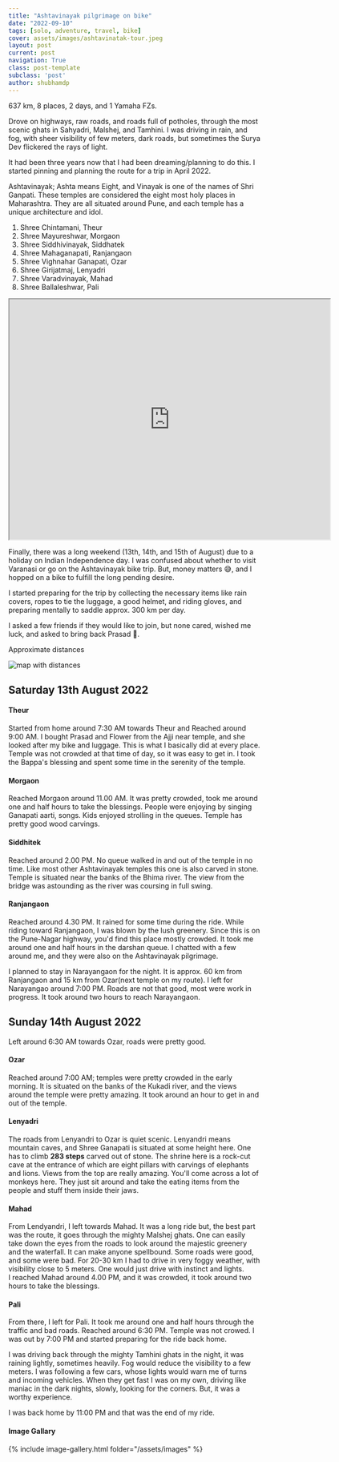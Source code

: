 ```yaml
---
title: "Ashtavinayak pilgrimage on bike"
date: "2022-09-10"
tags: [solo, adventure, travel, bike]
cover: assets/images/ashtavinatak-tour.jpeg
layout: post
current: post
navigation: True
class: post-template
subclass: 'post'
author: shubhamdp
---
```


637 km, 8 places, 2 days, and 1 Yamaha FZs.

Drove on highways, raw roads, and roads full of potholes, through the most scenic ghats in Sahyadri, Malshej, and Tamhini. I was driving in rain, and fog, with sheer visibility of few meters, dark roads, but sometimes the Surya Dev flickered the rays of light.

It had been three years now that I had been dreaming/planning to do this. I started pinning and planning the route for a trip in April 2022.

Ashtavinayak; Ashta means Eight, and Vinayak is one of the names of Shri Ganpati. These temples are considered the eight most holy places in Maharashtra. They are all situated around Pune, and each temple has a unique architecture and idol.

1. Shree Chintamani, Theur
2. Shree Mayureshwar, Morgaon
3. Shree Siddhivinayak, Siddhatek
4. Shree Mahaganapati, Ranjangaon
5. Shree Vighnahar Ganapati, Ozar
6. Shree Girijatmaj, Lenyadri
7. Shree Varadvinayak, Mahad
8. Shree Ballaleshwar, Pali

<iframe src="https://www.google.com/maps/d/embed?mid=1e4SwWIpbn7SRKG-aXonCQ51XJ15sA0Wx&hl=en&ehbc=2E312F" width="640" height="480"></iframe>

Finally, there was a long weekend (13th, 14th, and 15th of August) due to a holiday on Indian Independence day. I was confused about whether to visit Varanasi or go on the Ashtavinayak bike trip. But, money matters 😅, and I hopped on a bike to fulfill the long pending desire.

I started preparing for the trip by collecting the necessary items like rain covers, ropes to tie the luggage, a good helmet, and riding gloves, and preparing mentally to saddle approx. 300 km per day.

I asked a few friends if they would like to join, but none cared, wished me luck, and asked to bring back Prasad 🙁.


Approximate distances

![map with distances](/burrrp/assets/images/screenshot-2022-08-04-at-23.28.34.png)


## Saturday 13th August 2022

#### Theur

Started from home around 7:30 AM towards Theur and Reached around 9:00 AM. I bought Prasad and Flower from the Ajji near temple, and she looked after my bike and luggage. This is what I basically did at every place. Temple was not crowded at that time of day, so it was easy to get in. I took the Bappa's blessing and spent some time in the serenity of the temple.

#### Morgaon

Reached Morgaon around 11.00 AM. It was pretty crowded, took me around one and half hours to take the blessings. People were enjoying by singing Ganapati aarti, songs. Kids enjoyed strolling in the queues. Temple has pretty good wood carvings.

#### Siddhitek

Reached around 2.00 PM. No queue walked in and out of the temple in no time. Like most other Ashtavinayak temples this one is also carved in stone. Temple is situated near the banks of the Bhima river. The view from the bridge was astounding as the river was coursing in full swing.

#### Ranjangaon

Reached around 4.30 PM. It rained for some time during the ride. While riding toward Ranjangaon, I was blown by the lush greenery. Since this is on the Pune-Nagar highway, you'd find this place mostly crowded. It took me around one and half hours in the darshan queue. I chatted with a few around me, and they were also on the Ashtavinayak pilgrimage.

I planned to stay in Narayangaon for the night. It is approx. 60 km from Ranjangaon and 15 km from Ozar(next temple on my route). I left for Narayangao around 7:00 PM. Roads are not that good, most were work in progress. It took around two hours to reach Narayangaon.

## Sunday 14th August 2022

Left around 6:30 AM towards Ozar, roads were pretty good.

#### Ozar

Reached around 7:00 AM; temples were pretty crowded in the early morning. It is situated on the banks of the Kukadi river, and the views around the temple were pretty amazing. It took around an hour to get in and out of the temple.

#### Lenyadri

The roads from Lenyandri to Ozar is quiet scenic. Lenyandri means mountain caves, and Shree Ganapati is situated at some height here. One has to climb **283 steps** carved out of stone. The shrine here is a rock-cut cave at the entrance of which are eight pillars with carvings of elephants and lions. Views from the top are really amazing. You'll come across a lot of monkeys here. They just sit around and take the eating items from the people and stuff them inside their jaws.

#### Mahad

From Lendyandri, I left towards Mahad. It was a long ride but, the best part was the route, it goes through the mighty Malshej ghats. One can easily take down the eyes from the roads to look around the majestic greenery and the waterfall. It can make anyone spellbound. Some roads were good, and some were bad. For 20-30 km I had to drive in very foggy weather, with visibility close to 5 meters. One would just drive with instinct and lights.  
I reached Mahad around 4.00 PM, and it was crowded, it took around two hours to take the blessings.

#### Pali

From there, I left for Pali. It took me around one and half hours through the traffic and bad roads. Reached around 6:30 PM. Temple was not crowed. I was out by 7:00 PM and started preparing for the ride back home.

I was driving back through the mighty Tamhini ghats in the night, it was raining lightly, sometimes heavily. Fog would reduce the visibility to a few meters. I was following a few cars, whose lights would warn me of turns and incoming vehicles. When they get fast I was on my own, driving like maniac in the dark nights, slowly, looking for the corners. But, it was a worthy experience.

I was back home by 11:00 PM and that was the end of my ride.

#### Image Gallary
<section class="subscribe-form">
    {% include image-gallery.html folder="/assets/images" %}
</section>
